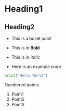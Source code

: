 # Heading1

## Heading2 

* This is a bullet point
* This is in **Bold**
* This is in _italic_

* Here is an example code
```python
print("Hello World")
```

Numbered points
1. Point1
2. Point2
3. Point3
